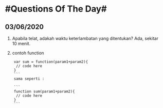 # #Questions Of The Day#

## 03/06/2020
1. Apabila telat, adakah waktu keterlambatan yang ditentukan? Ada, sekitar 10 menit. 

2. contoh function 
```
    var sum = function(param1+param2){
     // code here
    }
    ```
    sama seperti :

    ```
    function sum(param1+param2){
     // code here
    }
    ```